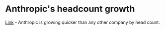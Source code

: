 # Anthropic's headcount growth

[Link](https://x.com/deedydas/status/1953644752660058335?s=46) - Anthropic is growing quicker than any other company by head count.
